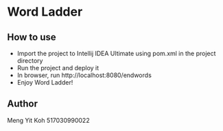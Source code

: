 # Word Ladder

## How to use

- Import the project to Intellij IDEA Ultimate using pom.xml in the project directory
- Run the project and deploy it
- In browser, run http://localhost:8080/endwords
- Enjoy Word Ladder!

## Author
Meng Yit Koh 517030990022